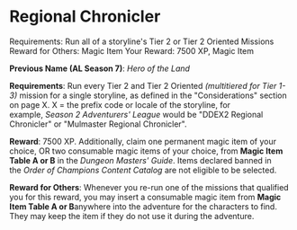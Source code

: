 # Regional Chronicler

Requirements: Run all of a storyline's Tier 2 or Tier 2 Oriented Missions
Reward for Others: Magic Item
Your Reward: 7500 XP, Magic Item

**Previous Name (AL Season 7)**: *Hero of the Land*

**Requirements**: Run every Tier 2 and Tier 2 Oriented *(multitiered for Tier 1-3)* mission for a single storyline, as defined in the "Considerations" section on page X. X = the prefix code or locale of the storyline, for example, *Season 2 Adventurers' League* would be "DDEX2 Regional Chronicler" or "Mulmaster Regional Chronicler".

**Reward**: 7500 XP. Additionally, claim one permanent magic item of your choice, OR two consumable magic items of your choice, from **Magic Item Table A or B** in the *Dungeon Masters' Guide*. Items declared banned in the *Order of Champions Content Catalog* are not eligible to be selected.

**Reward for Others**: Whenever you re-run one of the missions that qualified you for this reward, you may insert a consumable magic item from **Magic Item Table A or B**anywhere into the adventure for the characters to find. They may keep the item if they do not use it during the adventure.